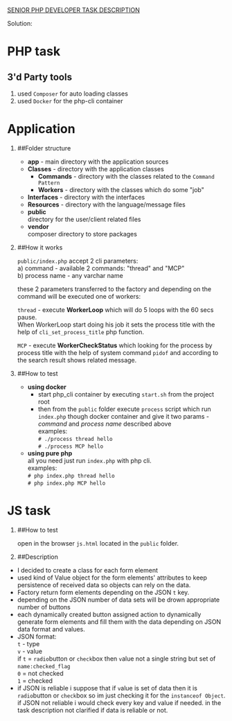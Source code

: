 [SENIOR PHP DEVELOPER TASK DESCRIPTION](./task.md)


Solution:

PHP task
=======
## 3'd Party tools
1. used `Composer` for auto loading classes
2. used `Docker` for the php-cli container

# Application 

1. ##Folder structure 

    * **app** - main directory with the application sources
    * **Classes** - directory with the application classes
        * **Commands** - directory with the classes related to the `Command Pattern`
        * **Workers** - directory with the classes which do some "job" 
    * **Interfaces** - directory with the interfaces
    * **Resources** - directory with the language/message files 
    * **public**  
    directory for the user/client related files
    * **vendor**  
    composer directory to store packages
 
2. ##How it works
    
    `public/index.php` accept 2 cli parameters:   
     a) command - available 2 commands: "thread" and "MCP"   
     b) process name - any varchar name  
        
     these 2 parameters transferred to the factory and depending on the command will be 
     executed one of workers:  
     
     `thread` - execute **WorkerLoop** which will do 5 loops with the 60 secs pause.  
     When WorkerLoop start doing his job it sets the process title with the help of 
     `cli_set_process_title` php function.
     
     `MCP` - execute **WorkerCheckStatus** which looking for the process by process title
     with the help of system command `pidof` and according to the search result shows related message.
  
     
3. ##How to test
     
     * **using docker**
        * start php_cli container by executing `start.sh` from the project root   
        * then from the `public` folder execute `process` script which run `index.php` though docker container
          and give it two params - _command_ and _process name_ described above  
          examples:  
           `# ./process thread hello`  
           `# ./process MCP hello` 
     * **using pure php**  
         all you need just run `index.php` with php cli.            
          examples:  
           `# php index.php thread hello`  
           `# php index.php MCP hello` 
   
JS task
=======

1. ##How to test

    open in the browser `js.html` located in the `public` folder.

2. ##Description

* I decided to create a class for each form element
* used kind of Value object for the form elements' attributes 
to keep persistence of received data so objects can rely on the data. 
* Factory return form elements depending on the JSON `t` key.
* depending on the JSON number of data sets will be drown appropriate number of buttons
* each dynamically created button assigned action to dynamically generate form elements 
  and fill them with the data depending on JSON data format and values.
* JSON format:  
  `t` - type  
  `v` - value  
  if `t` = `radio`button or `check`box then `v`alue not a single string but set of `name:checked_flag`  
  `0` = not checked  
  `1` = checked
* if JSON is reliable i suppose that if `v`alue is set of data then it is `radio`button or `check`box
   so im just checking it for the `instanceof Object`.  
   if JSON not reliable i would check every key and value if needed.
   in the task description not clarified if data is reliable or not.    

 
